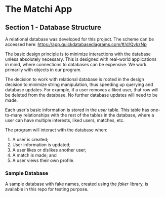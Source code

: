 # The Matchi App

## Section 1 - Database Structure

A relational database was developed for this project. The scheme can be accessed here: https://app.quickdatabasediagrams.com/#/d/QvkzNp

The basic design principle is to minimize interactions with the database unless absolutely necessary. This is designed with real-world applications in mind, where connections to databases can be expensive. We work primarily with objects in our program. 

The decision to work with relational database is rooted in the design decision to minimize string manipulation, thus speeding up querying and database updates. For example, if a user removes a liked user, that row will be deleted from the database. No further database updates will need to be made. 

Each user's basic information is stored in the *user* table. This table has one-to-many relationships with the rest of the tables in the database, where a user can have multiple interests, liked users, matches, etc. 

The program will interact with the database when:
  1. A user is created;
  2. User information is updated;
  3. A user likes or dislikes another user;
  4. A match is made; and
  5. A user views their own profile.

### Sample Database

A sample database with fake names, created using the *faker* library, is available in this repo for testing purpose.
